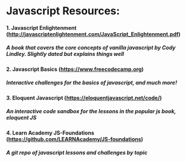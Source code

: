 # Javascript Resources:

#### 1. Javascript Enlightenment (http://javascriptenlightenment.com/JavaScript_Enlightenment.pdf)
##### A book that covers the core concepts of vanilla javascript by Cody Lindley. Slightly dated but explains things well


#### 2. Javascript Basics (https://www.freecodecamp.org)
##### Interactive challenges for the basics of javascript, and much more!

#### 3. Eloquent Javascript (https://eloquentjavascript.net/code/)
##### An interactive code sandbox for the lessons in the popular js book, eloquent JS

#### 4. Learn Academy JS-Foundations (https://github.com/LEARNAcademy/JS-foundations)
##### A git repo of javascript lessons and challenges by topic
